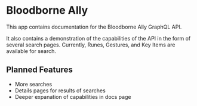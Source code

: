 # Bloodborne Ally

This app contains documentation for the Bloodborne Ally GraphQL API.

It also contains a demonstration of the capabilities of the API in the form of several search pages.
Currently, Runes, Gestures, and Key Items are available for search.

## Planned Features

- More searches
- Details pages for results of searches
- Deeper expanation of capabilities in docs page
